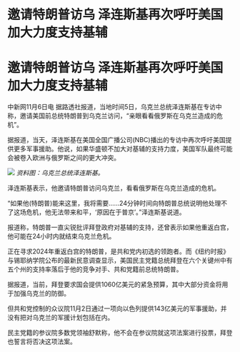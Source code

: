 # 邀请特朗普访乌 泽连斯基再次呼吁美国加大力度支持基辅

# 邀请特朗普访乌 泽连斯基再次呼吁美国加大力度支持基辅

中新网11月6日电 据路透社报道，当地时间5日，乌克兰总统泽连斯基在专访中称，邀请美国前总统特朗普到乌克兰访问，“亲眼看看俄罗斯在乌克兰造成的危机”。

据报道，当天，泽连斯基在美国全国广播公司(NBC)播出的专访中再次呼吁美国提供更多军事援助。他说，如果华盛顿不加大对基辅的支持力度，美国军队最终可能会被卷入欧洲与俄罗斯之间的更大冲突。

![](https://inews.gtimg.com/om_bt/O1spP6WyKjRAZ3fV2PeMSlctefW8CAML57KccwdQN6fVgAA/1000)
_资料图：乌克兰总统泽连斯基。_

泽连斯基表示，他邀请特朗普访问乌克兰，看看俄罗斯在乌克兰造成的危机。

“如果他(特朗普)能来这里，我将需要……24分钟时间向特朗普总统说明他处理不了这场危机，他无法带来和平，‘原因在于普京’。”泽连斯基说道。

报道称，特朗普一直尖锐批评拜登政府对基辅的支持，还曾表示如果他重返白宫，他可能在24小时内就结束乌克兰危机。

正在寻求2024年重返白宫的特朗普，是共和党内初选的领跑者。而《纽约时报》与锡耶纳学院公布的最新民意调查显示，美国民主党籍总统拜登在六个关键州中有五个州的支持率落后于他的竞争对手、共和党籍前总统特朗普。

据报道，当前，拜登要求国会提供1060亿美元的紧急预算，其中大部分资金将用于加强乌克兰的防御。

但共和党控制的众议院11月2日通过一项向以色列提供143亿美元的军事援助，并没有把对乌克兰的军援计划包括在内。

民主党籍的参议院多数党领袖舒默称，他不会在参议院就这项法案进行投票，拜登也誓言将否决这项法案。


